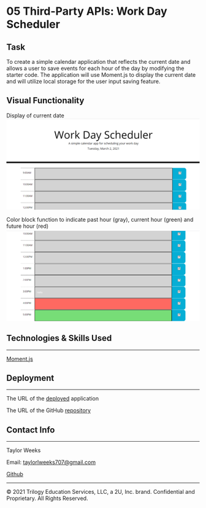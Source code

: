 # 05 Third-Party APIs: Work Day Scheduler

## Task

To create a simple calendar application that reflects the current date and allows a user to save events for each hour of the day by modifying the starter code. The application will use Moment.js to display the current date and will utilize local storage for the user input saving feature.


## Visual Functionality

Display of current date
![image](Assets\workDayDate.png)

Color block function to indicate past hour (gray), current hour (green) and future hour (red)
![image](Assets\workDaycolor.png)


## Technologies & Skills Used
---

[Moment.js](https://momentjs.com/)




## Deployment
---
The URL of the [deployed](https://tweeks07.github.io/Day-Planner/) application

The URL of the GitHub [repository](https://github.com/tweeks07/Day-Planner)

## Contact Info
---
Taylor Weeks

Email:  taylorlweeks707@gmail.com

[Github](https://github.com/tweeks07)

---
© 2021 Trilogy Education Services, LLC, a 2U, Inc. brand. Confidential and Proprietary. All Rights Reserved.
